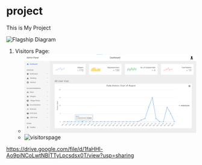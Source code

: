 # project
This is My Project
 
<img alt="Flagship Diagram" src="https://github.com/akanimax/BMSG-GAN/blob/master/diagrams/flagship.png" />



1. Visitors Page:
   - <img alt="visitorspage" src="https://github.com/HYPERERVelocity/project/blob/main/Admin/Admin1.png" />
   - <img alt="visitorspage" src="https://drive.google.com/drive/folders/1qVKcwOsDZmtcVKibPAYaV_mpKVVE9y_b" />

https://drive.google.com/file/d/1faHHl-Ao9piNCoLwtNBITTyLpcsdsx0T/view?usp=sharing
